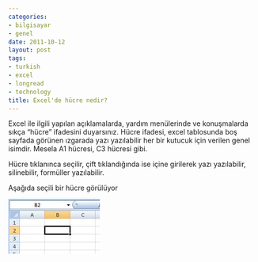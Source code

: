```yaml
---
categories:
- bilgisayar
- genel
date: 2011-10-12
layout: post
tags:
- turkish
- excel
- longread
- technology
title: Excel'de hücre nedir?
---
```


Excel ile ilgili yapılan açıklamalarda, yardım menülerinde ve konuşmalarda sıkça “hücre” ifadesini duyarsınız. Hücre ifadesi, excel tablosunda boş sayfada görünen ızgarada yazı yazılabilir her bir kutucuk için verilen genel isimdir. Mesela A1 hücresi, C3 hücresi gibi.

  

Hücre tıklanınca seçilir, çift tıklandığında ise içine girilerek yazı yazılabilir, silinebilir, formüller yazılabilir.

  
Aşağıda seçili bir hücre görülüyor  

[![](/images/excel_cel.jpg)](http://suatatan.wordpress.com/wp-content/uploads/2011/10/excel_cel.jpg?w=185)
